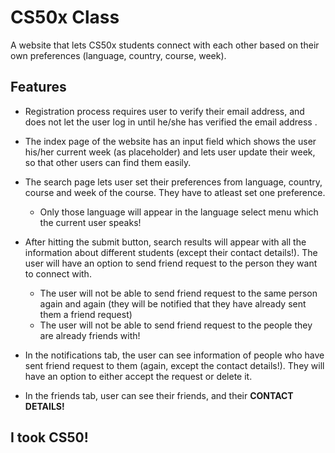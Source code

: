 # CS50x Class

A website that lets CS50x students connect with each other based on their own preferences (language, country, course, week).

## Features
* Registration process requires user to verify their email address, and does not let the user log in until he/she has verified the email address
.
* The index page of the website has an input field which shows the user his/her current week (as placeholder) and lets user update their week, so that other users can find them easily.

* The search page lets user set their preferences from language, country, course and week of the course. They have to atleast set one preference.
	* Only those language will appear in the language select menu which the current user speaks!

* After hitting the submit button, search results will appear with all the information about different students (except their contact details!). The user will have an option to send friend request to the person they want to connect with.
	* The user will not be able to send friend request to the same person again and again (they will be notified that they have already sent them a friend request)
	* The user will not be able to send friend request to the people they are already friends with!

* In the notifications tab, the user can see information of people who have sent friend request to them (again, except the contact details!). They will have an option to either accept the request or delete it.

* In the friends tab, user can see their friends, and their **CONTACT DETAILS!**

## **I took CS50**!